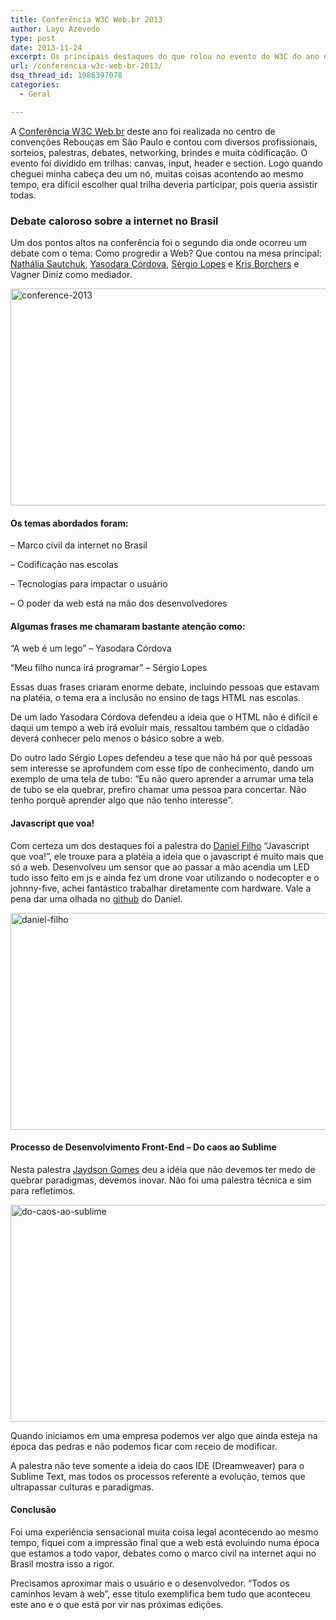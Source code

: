 ```yaml
---
title: Conferência W3C Web.br 2013
author: Layo Azevedo
type: post
date: 2013-11-24
excerpt: Os principais destaques do que rolou no evento do W3C do ano de 2013.
url: /conferencia-w3c-web-br-2013/
dsq_thread_id: 1986397078
categories:
  - Geral

---
```

A <a href="http://conferenciaweb.w3c.br" target="_blank">Conferência W3C Web.br</a> deste ano foi realizada no centro de convenções Rebouças em São Paulo e contou com diversos profissionais, sorteios, palestras, debates, networking, brindes e muita códificação. O evento foi dividido em trilhas: canvas, input, header e section. Logo quando cheguei minha cabeça deu um nó, muitas coisas acontendo ao mesmo tempo, era difícil escolher qual trilha deveria participar, pois queria assistir todas.

### Debate caloroso sobre a internet no Brasil

Um dos pontos altos na conferência foi o segundo dia onde ocorreu um debate com o tema: Como progredir a Web? Que contou na mesa principal: <a href="http://conferenciaweb.w3c.br/#/page/57" target="_blank">Nathália Sautchuk</a>, <a href="http://conferenciaweb.w3c.br/#/page/67" target="_blank">Yasodara Córdova</a>, <a href="http://conferenciaweb.w3c.br/#/page/55" target="_blank">Sérgio Lopes</a> e <a href="http://conferenciaweb.w3c.br/#kris" target="_blank">Kris Borchers</a> e Vagner Diniz como mediador.

<img class="alignnone size-full wp-image-39583" alt="conference-2013" src="http://tableless.com.br/uploads/2013/11/flick1.jpg" width="660" height="347" />

#### Os temas abordados foram:

&#8211; Marco cívil da internet no Brasil
  
&#8211; Codificação nas escolas
  
&#8211; Tecnologias para impactar o usuário
  
&#8211; O poder da web está na mão dos desenvolvedores

#### Algumas frases me chamaram bastante atenção como:

&#8220;A web é um lego&#8221; &#8211; Yasodara Córdova
  
&#8220;Meu filho nunca irá programar&#8221; &#8211; Sérgio Lopes

Essas duas frases criaram enorme debate, incluindo pessoas que estavam na platéia, o tema era a inclusão no ensino de tags HTML nas escolas.

De um lado Yasodara Córdova defendeu a ideia que o HTML não é difícil e daqui um tempo a web irá evoluir mais, ressaltou também que o cidadão deverá conhecer pelo menos o básico sobre a web.

Do outro lado Sérgio Lopes defendeu a tese que não há por quê pessoas sem interesse se aprofundem com esse tipo de conhecimento, dando um exemplo de uma tela de tubo: &#8220;Eu não quero aprender a arrumar uma tela de tubo se ela quebrar, prefiro chamar uma pessoa para concertar. Não tenho porquê aprender algo que não tenho interesse&#8221;.

#### Javascript que voa!

Com certeza um dos destaques foi a palestra do <a href="http://conferenciaweb.w3c.br/#/page/37" target="_blank">Daniel Filho</a> &#8220;Javascript que voa!&#8221;, ele trouxe para a platéia a ideia que o javascript é muito mais que só a web. Desenvolveu um sensor que ao passar a mão acendia um LED tudo isso feito em js e ainda fez um drone voar utilizando o nodecopter e o johnny-five, achei fantástico trabalhar diretamente com hardware. Vale a pena dar uma olhada no <a href="https://github.com/danielfilho" target="_blank">github</a> do Daniel.

<img class="alignnone size-full wp-image-39586" alt="daniel-filho" src="http://tableless.com.br/uploads/2013/11/flick2.jpg" width="660" height="347" />

#### Processo de Desenvolvimento Front-End &#8211; Do caos ao Sublime

Nesta palestra <a href="http://conferenciaweb.w3c.br/#jaydson" target="_blank">Jaydson Gomes</a> deu a idéia que não devemos ter medo de quebrar paradigmas, devemos inovar. Não foi uma palestra técnica e sim para refletimos.

<img class="alignnone size-full wp-image-39547" alt="do-caos-ao-sublime" src="http://tableless.com.br/uploads/2013/11/do-caos-ao-sublime.jpg" width="660" height="347" srcset="uploads/2013/11/do-caos-ao-sublime.jpg 660w, uploads/2013/11/do-caos-ao-sublime-319x168.jpg 319w, uploads/2013/11/do-caos-ao-sublime-588x310.jpg 588w, uploads/2013/11/do-caos-ao-sublime-589x310.jpg 589w" sizes="(max-width: 660px) 100vw, 660px" />

Quando iniciamos em uma empresa podemos ver algo que ainda esteja na época das pedras e não podemos ficar com receio de modificar.
  
A palestra não teve somente a ideia do caos IDE (Dreamweaver) para o Sublime Text, mas todos os processos referente a evolução, temos que ultrapassar culturas e paradigmas.

#### Conclusão

Foi uma experiência sensacional muita coisa legal acontecendo ao mesmo tempo, fiquei com a impressão final que a web está evoluindo numa época que estamos a todo vapor, debates como o marco civil na internet aqui no Brasil mostra isso a rigor.

Precisamos aproximar mais o usuário e o desenvolvedor. &#8220;Todos os caminhos levam à web&#8221;, esse titulo exemplifica bem tudo que aconteceu este ano e o que está por vir nas próximas edições.
